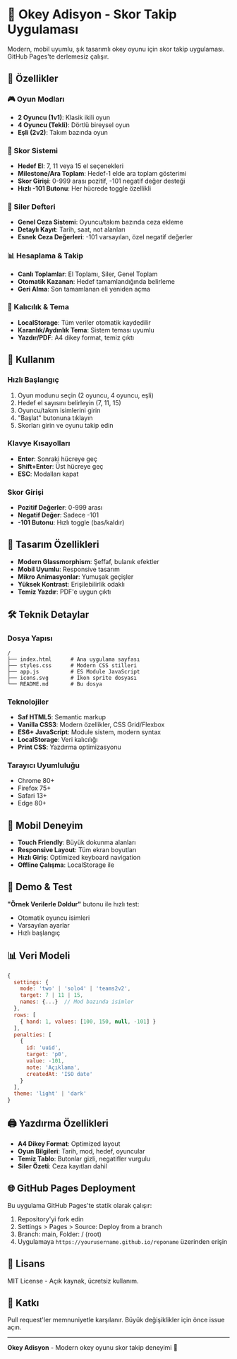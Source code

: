 # 🎯 Okey Adisyon - Skor Takip Uygulaması

Modern, mobil uyumlu, şık tasarımlı okey oyunu için skor takip uygulaması. GitHub Pages'te derlemesiz çalışır.

## 🌟 Özellikler

### 🎮 Oyun Modları
- **2 Oyuncu (1v1)**: Klasik ikili oyun
- **4 Oyuncu (Tekli)**: Dörtlü bireysel oyun  
- **Eşli (2v2)**: Takım bazında oyun

### 🎯 Skor Sistemi
- **Hedef El**: 7, 11 veya 15 el seçenekleri
- **Milestone/Ara Toplam**: Hedef-1 elde ara toplam gösterimi
- **Skor Girişi**: 0-999 arası pozitif, -101 negatif değer desteği
- **Hızlı -101 Butonu**: Her hücrede toggle özellikli

### 📝 Siler Defteri
- **Genel Ceza Sistemi**: Oyuncu/takım bazında ceza ekleme
- **Detaylı Kayıt**: Tarih, saat, not alanları
- **Esnek Ceza Değerleri**: -101 varsayılan, özel negatif değerler

### 📊 Hesaplama & Takip
- **Canlı Toplamlar**: El Toplamı, Siler, Genel Toplam
- **Otomatik Kazanan**: Hedef tamamlandığında belirleme
- **Geri Alma**: Son tamamlanan eli yeniden açma

### 💾 Kalıcılık & Tema
- **LocalStorage**: Tüm veriler otomatik kaydedilir
- **Karanlık/Aydınlık Tema**: Sistem teması uyumlu
- **Yazdır/PDF**: A4 dikey format, temiz çıktı

## 🚀 Kullanım

### Hızlı Başlangıç
1. Oyun modunu seçin (2 oyuncu, 4 oyuncu, eşli)
2. Hedef el sayısını belirleyin (7, 11, 15)
3. Oyuncu/takım isimlerini girin
4. "Başlat" butonuna tıklayın
5. Skorları girin ve oyunu takip edin

### Klavye Kısayolları
- **Enter**: Sonraki hücreye geç
- **Shift+Enter**: Üst hücreye geç
- **ESC**: Modalları kapat

### Skor Girişi
- **Pozitif Değerler**: 0-999 arası
- **Negatif Değer**: Sadece -101
- **-101 Butonu**: Hızlı toggle (bas/kaldır)

## 🎨 Tasarım Özellikleri

- **Modern Glassmorphism**: Şeffaf, bulanık efektler
- **Mobil Uyumlu**: Responsive tasarım
- **Mikro Animasyonlar**: Yumuşak geçişler
- **Yüksek Kontrast**: Erişilebilirlik odaklı
- **Temiz Yazdır**: PDF'e uygun çıktı

## 🛠️ Teknik Detaylar

### Dosya Yapısı
```
/
├── index.html      # Ana uygulama sayfası
├── styles.css      # Modern CSS stilleri
├── app.js          # ES Module JavaScript
├── icons.svg       # İkon sprite dosyası
└── README.md       # Bu dosya
```

### Teknolojiler
- **Saf HTML5**: Semantic markup
- **Vanilla CSS3**: Modern özellikler, CSS Grid/Flexbox
- **ES6+ JavaScript**: Module sistem, modern syntax
- **LocalStorage**: Veri kalıcılığı
- **Print CSS**: Yazdırma optimizasyonu

### Tarayıcı Uyumluluğu
- Chrome 80+
- Firefox 75+
- Safari 13+
- Edge 80+

## 📱 Mobil Deneyim

- **Touch Friendly**: Büyük dokunma alanları
- **Responsive Layout**: Tüm ekran boyutları
- **Hızlı Giriş**: Optimized keyboard navigation
- **Offline Çalışma**: LocalStorage ile

## 🎯 Demo & Test

**"Örnek Verilerle Doldur"** butonu ile hızlı test:
- Otomatik oyuncu isimleri
- Varsayılan ayarlar
- Hızlı başlangıç

## 📊 Veri Modeli

```javascript
{
  settings: {
    mode: 'two' | 'solo4' | 'teams2v2',
    target: 7 | 11 | 15,
    names: {...}  // Mod bazında isimler
  },
  rows: [
    { hand: 1, values: [100, 150, null, -101] }
  ],
  penalties: [
    { 
      id: 'uuid', 
      target: 'p0', 
      value: -101, 
      note: 'Açıklama',
      createdAt: 'ISO date'
    }
  ],
  theme: 'light' | 'dark'
}
```

## 🖨️ Yazdırma Özellikleri

- **A4 Dikey Format**: Optimized layout
- **Oyun Bilgileri**: Tarih, mod, hedef, oyuncular
- **Temiz Tablo**: Butonlar gizli, negatifler vurgulu
- **Siler Özeti**: Ceza kayıtları dahil

## 🌐 GitHub Pages Deployment

Bu uygulama GitHub Pages'te statik olarak çalışır:
1. Repository'yi fork edin
2. Settings > Pages > Source: Deploy from a branch
3. Branch: main, Folder: / (root)
4. Uygulamaya `https://yourusername.github.io/reponame` üzerinden erişin

## 📄 Lisans

MIT License - Açık kaynak, ücretsiz kullanım.

## 🤝 Katkı

Pull request'ler memnuniyetle karşılanır. Büyük değişiklikler için önce issue açın.

---

**Okey Adisyon** - Modern okey oyunu skor takip deneyimi 🎯